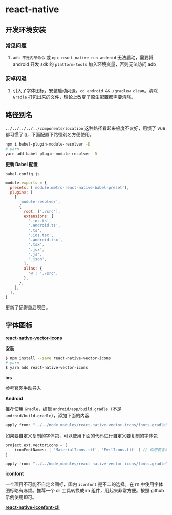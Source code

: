 # react-native

## 开发环境安装

### 常见问题

1. `adb 不是内部命令` 或 `npx react-native run-android` 无法启动，需要将 android 开发 sdk 的 `platform-tools` 加入环境变量，否则无法访问 adb

### 安卓闪退

1. 引入了字体图标，安装启动闪退。`cd android &&./gradlew clean`。清除 `Gradle` 打包出来的文件，理论上改变了原生配置都需要清除。

## 路径别名

`../../../../../components/location` 这种路径看起来极度不友好，用惯了 vue 都习惯了 `@`，下面配置下路径别名方便使用。

```bash
npm i babel-plugin-module-resolver -D
# yarn
yarn add babel-plugin-module-resolver -D
```

**更新 Babel 配置**

`babel.config.js`

```javascript
module.exports = {
  presets: ['module:metro-react-native-babel-preset'],
  plugins: [
    [
      'module-resolver',
      {
        root: ['./src'],
        extensions: [
          '.ios.ts',
          '.android.ts',
          '.ts',
          '.ios.tsx',
          '.android.tsx',
          '.tsx',
          '.jsx',
          '.js',
          '.json',
        ],
        alias: {
          '@': './src',
        },
      },
    ],
  ],
}
```

更新了记得重启项目。

## 字体图标

[**react-native-vector-icons**](https://github.com/oblador/react-native-vector-icons)

**安装**

```bash
$ npm install --save react-native-vector-icons
# yarn
$ yarn add react-native-vector-icons
```

**ios**

参考官网手动导入

**Android**

推荐使用 `Gradle`，编辑 `android/app/build.gradle`（不是 `android/build.gradle`），添加下面的内容

```groovy
apply from: "../../node_modules/react-native-vector-icons/fonts.gradle"
```

如果要自定义复制的字体包，可以使用下面的代码进行自定义要复制的字体包

```groovy
project.ext.vectoricons = [
    iconFontNames: [ 'MaterialIcons.ttf', 'EvilIcons.ttf' ] // 你想要复制的字体名
]

apply from: "../../node_modules/react-native-vector-icons/fonts.gradle"
```

**iconfont**

一个项目不可能不自定义图标，国内 `iconfont` 是不二的选择。在 rn 中使用字体图标略有麻烦。推荐一个 cli 工具转换成 rn 组件，用起来非常方便。按照 github 示例使用即可。

[**react-native-iconfont-cli**](https://github.com/iconfont-cli/react-native-iconfont-cli)
